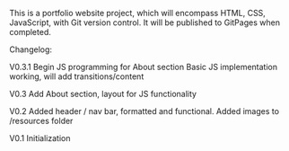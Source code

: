This is a portfolio website project, which will encompass HTML, CSS, JavaScript, with Git version control. It will be published to GitPages when completed.

Changelog:

V0.3.1
Begin JS programming for About section
Basic JS implementation working, will add transitions/content

V0.3
Add About section, layout for JS functionality

V0.2
Added header / nav bar, formatted and functional.
Added images to /resources folder

V0.1
Initialization